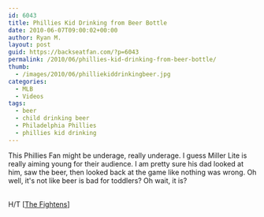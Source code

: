 ```yaml
---
id: 6043
title: Phillies Kid Drinking from Beer Bottle
date: 2010-06-07T09:00:02+00:00
author: Ryan M.
layout: post
guid: https://backseatfan.com/?p=6043
permalink: /2010/06/phillies-kid-drinking-from-beer-bottle/
thumb:
  - /images/2010/06/philliekiddrinkingbeer.jpg
categories:
  - MLB
  - Videos
tags:
  - beer
  - child drinking beer
  - Philadelphia Phillies
  - phillies kid drinking
---
```


<div class="entry">
  <p>
    This Phillies Fan might be underage, really underage. I guess Miller Lite is really aiming young for their audience. I am pretty sure his dad looked at him, saw the beer, then looked back at the game like nothing was wrong. Oh well, it's not like beer is bad for toddlers? Oh wait, it is?
  </p>

  <p>
    <br /> H/T [<a href="https://www.thefightins.com/meechone/anybody-wanna-see-a-little-kid-drinking-beer-at-citizens-bank-park/">The Fightens</a>]
  </p>
</div>
